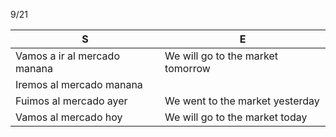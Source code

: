
9/21

| S | E |
| - | - |
| Vamos a ir al mercado manana | We will go to the market tomorrow |
| Iremos al mercado manana |
| Fuimos al mercado ayer | We went to the market yesterday |
| Vamos al mercado hoy | We will go to the market today |
